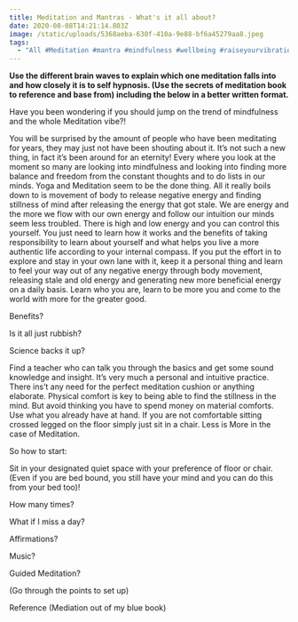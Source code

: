 ```yaml
---
title: Meditation and Mantras - What's it all about?
date: 2020-08-08T14:21:14.803Z
image: /static/uploads/5368aeba-630f-410a-9e88-bf6a45279aa8.jpeg
tags:
  - "All #Meditation #mantra #mindfulness #wellbeing #raiseyourvibration"
---
```

**Use the different brain waves to explain which one meditation falls into and how closely it is to self hypnosis. (Use the secrets of meditation book to reference and base from) including the below in a better written format.**





Have you been wondering if you should jump on the trend of mindfulness and the whole Meditation vibe?!



You will be surprised by the amount of people who have been meditating for years, they may just not have been shouting about it. It’s not such a new thing, in fact it’s been around for an eternity! Every where you look at the moment so many are looking into mindfulness and looking into finding more balance and freedom from the constant thoughts and to do lists in our minds. Yoga and Meditation seem to be the done thing. All it really boils down to is movement of body to release negative energy and finding stillness of mind after releasing the energy that got stale. We are energy and the more we flow with our own energy and follow our intuition our minds seem less troubled. There is high and low energy and you can control this yourself. You just need to learn how it works and the benefits of taking responsibility to learn about yourself and what helps you live a more authentic life according to your internal compass. If you put the effort in to explore and stay in your own lane with it, keep it a personal thing and learn to feel your way out of any negative energy through body movement, releasing stale and old energy and generating new more beneficial energy on a daily basis. Learn who you are, learn to be more you and come to the world with more for the greater good.



Benefits?

Is it all just rubbish?

Science backs it up?









Find a teacher who can talk you through the basics and get some sound knowledge and insight. It’s very much a personal and intuitive practice. There ins’t any need for the perfect meditation cushion or anything elaborate. Physical comfort is key to being able to find the stillness in the mind. But avoid thinking you have to spend money on material comforts. Use what you already have at hand. If you are not comfortable sitting crossed legged on the floor simply just sit in a chair. Less is More in the case of Meditation.



So how to start:



Sit in your designated quiet space with your preference of floor or chair. (Even if you are bed bound, you still have your mind and you can do this from your bed too)!



How many times?



What if I miss a day?



Affirmations?



Music?



Guided Meditation?

(Go through the points to set up)



Reference (Mediation out of my blue book)